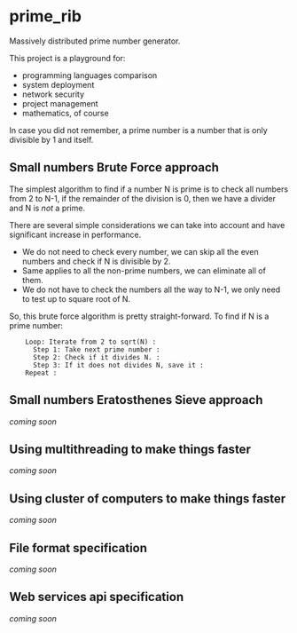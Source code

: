 # prime_rib

Massively distributed prime number generator.

This project is a playground for:

* programming languages comparison
* system deployment
* network security
* project management
* mathematics, of course

In case you did not remember, a prime number is a number that
 is only divisible by 1 and itself.


## Small numbers Brute Force approach

The simplest algorithm to find if a number N is prime is to check all
 numbers from 2 to N-1, if the remainder of the division is 0, then we
  have a divider and N is _not_ a prime.

There are several simple considerations we can take into account and have
 significant increase in performance.
 
* We do not need to check every number, we can skip all the even numbers
 and check if N is divisible by 2.
* Same applies to all the non-prime numbers, we can eliminate all of them.
* We do not have to check the numbers all the way to N-1, we only need to
 test up to square root of N.

So, this brute force algorithm is pretty straight-forward. To find if
 N is a prime number:
 

```
	Loop: Iterate from 2 to sqrt(N) :  
	  Step 1: Take next prime number :  
	  Step 2: Check if it divides N. :  
	  Step 3: If it does not divides N, save it :  
	Repeat :  
```


## Small numbers Eratosthenes Sieve approach


*coming soon*

## Using multithreading to make things faster

*coming soon*

## Using cluster of computers to make things faster

*coming soon*

## File format specification

*coming soon*

## Web services api specification

*coming soon*

